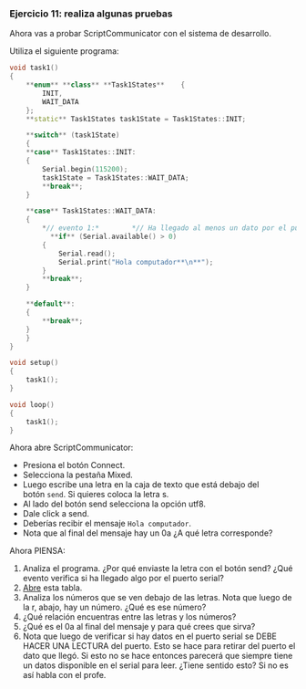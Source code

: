 ### **Ejercicio 11: realiza algunas pruebas**

Ahora vas a probar ScriptCommunicator con el sistema de desarrollo.

Utiliza el siguiente programa:

```cpp
void task1()
{
    **enum** **class** **Task1States**    {
        INIT,
        WAIT_DATA
    };
    **static** Task1States task1State = Task1States::INIT;

    **switch** (task1State)
    {
    **case** Task1States::INIT:
    {
        Serial.begin(115200);
        task1State = Task1States::WAIT_DATA;
        **break**;
    }

    **case** Task1States::WAIT_DATA:
    {
        *// evento 1:*        *// Ha llegado al menos un dato por el puerto serial?* 
          **if** (Serial.available() > 0)
        {
            Serial.read();
            Serial.print("Hola computador**\n**");
        }
        **break**;
    }

    **default**:
    {
        **break**;
    }
    }
}

void setup()
{
    task1();
}

void loop()
{
    task1();
}
```

Ahora abre ScriptCommunicator:

- Presiona el botón Connect.
- Selecciona la pestaña Mixed.
- Luego escribe una letra en la caja de texto que está debajo del botón `send`. Si quieres coloca la letra s.
- Al lado del botón send selecciona la opción utf8.
- Dale click a send.
- Deberías recibir el mensaje `Hola computador`.
- Nota que al final del mensaje hay un 0a ¿A qué letra corresponde?

Ahora PIENSA:

1. Analiza el programa. ¿Por qué enviaste la letra con el botón send? ¿Qué evento verifica si ha llegado algo por el puerto serial?
2. [Abre](https://www.asciitable.com/) esta tabla.
3. Analiza los números que se ven debajo de las letras. Nota que luego de la r, abajo, hay un número. ¿Qué es ese número?
4. ¿Qué relación encuentras entre las letras y los números?
5. ¿Qué es el 0a al final del mensaje y para qué crees que sirva?
6. Nota que luego de verificar si hay datos en el puerto serial se DEBE HACER UNA LECTURA del puerto. Esto se hace para retirar del puerto el dato que llegó. Si esto no se hace entonces parecerá que siempre tiene un datos disponible en el serial para leer. ¿Tiene sentido esto? Si no es así habla con el profe.
